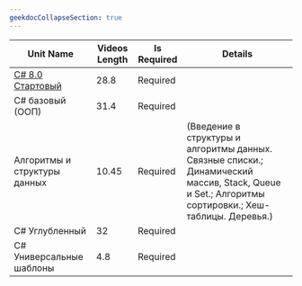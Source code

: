 ```yaml
---
geekdocCollapseSection: true
---
```


|Unit Name|Videos Length|Is Required|Details|
|---|---|---|---|
|[C# 8.0 Стартовый](p01-csharp-8-starter)|28.8|Required|   |
|C# базовый (ООП)|31.4|Required|   |
|Алгоритмы и структуры данных|10.45|Required| (Введение в структуры и алгоритмы данных. Связные списки.;  Динамический массив, Stack, Queue и Set.; Алгоритмы сортировки.; Хеш-таблицы. Деревья.)|
|C# Углубленный|32|Required|   |
|C# Универсальные шаблоны|4.8|Required|   |
